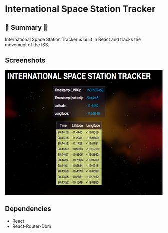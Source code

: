 # International Space Station Tracker

## :round_pushpin: Summary :round_pushpin:

International Space Station Tracker is built in React and tracks the movement of the ISS. 

  
## Screenshots
<img src="https://github.com/chrisliew/iss-tracker/blob/master/docs/1.png" height="400px" width="1200px">

## Dependencies

* React
* React-Router-Dom
